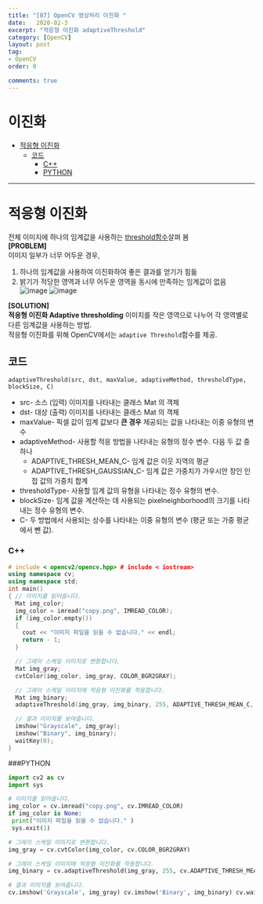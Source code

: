 ```yaml
---
title: "[07] OpenCV 영상처리 이진화 "
date:   2020-02-3
excerpt: "적응형 이진화 adaptiveThreshold"
category: [OpenCV]
layout: post
tag:
- OpenCV
order: 0

comments: true
---
```


# 이진화
- [적응형 이진화](#적응형-이진화)
  * [코드](#코드)
     * [C++](#c--)
     * [PYTHON](#python)



---

# 적응형 이진화
전체 이미지에 하나의 임계값을 사용하는 [threshold함수](https://yerimoh.github.io//C6/#%ED%95%A8%EC%88%98-%EC%A2%85%EB%A5%98)살펴 봄    
**[PROBLEM]**   
이미지 일부가 너무 어두운 경우,  
1) 하나의 임계값을 사용하여 이진화하여 좋은 결과를 얻기가 힘듦  
2) 밝기가 적당한 영역과 너무 어두운 영역을 동시에 만족하는 임계값이 없음  
![image](https://user-images.githubusercontent.com/76824611/116543599-048c7800-a929-11eb-87d0-d3b0015206a6.png)
![image](https://user-images.githubusercontent.com/76824611/116543607-05bda500-a929-11eb-9f06-b9377e48c82c.png)

**[SOLUTION]**  
**적응형 이진화 Adaptive thresholding**
이미지를 작은 영역으로 나누어 각 영역별로 다른 임계값을 사용하는 방법.    
적응형 이진화를 위해 OpenCV에서는 ```adaptive Threshold```함수를 제공.

## 코드  
```adaptiveThreshold(src, dst, maxValue, adaptiveMethod, thresholdType, blockSize, C)```

* src- 소스 (입력) 이미지를 나타내는 클래스 Mat 의 객체  
* dst- 대상 (출력) 이미지를 나타내는 클래스 Mat 의 객체  
* maxValue- 픽셀 값이 임계 값보다 **큰 경우** 제공되는 값을 나타내는 이중 유형의 변수  
* adaptiveMethod- 사용할 적응 방법을 나타내는 유형의 정수 변수. 다음 두 값 중 하나   
  * ADAPTIVE_THRESH_MEAN_C- 임계 값은 이웃 지역의 평균  
  * ADAPTIVE_THRESH_GAUSSIAN_C- 임계 값은 가중치가 가우시안 창인 인접 값의 가중치 합계  
* thresholdType- 사용할 임계 값의 유형을 나타내는 정수 유형의 변수.  
* blockSize- 임계 값을 계산하는 데 사용되는 pixelneighborhood의 크기를 나타내는 정수 유형의 변수.  
* C- 두 방법에서 사용되는 상수를 나타내는 이중 유형의 변수 (평균 또는 가중 평균에서 뺀 값).  
 

### C++
```cpp
# include < opencv2/opencv.hpp> # include < iostream>
using namespace cv;
using namespace std;
int main()
{ // 이미지를 읽어옵니다.
  Mat img_color;
  img_color = imread("copy.png", IMREAD_COLOR);
  if (img_color.empty())
  {
    cout << "이미지 파일을 읽을 수 없습니다." << endl;
    return - 1;
  }

  // 그레이 스케일 이미지로 변환합니다.
  Mat img_gray;
  cvtColor(img_color, img_gray, COLOR_BGR2GRAY);

  // 그레이 스케일 이미지에 적응형 이진화를 적용합니다.
  Mat img_binary;
  adaptiveThreshold(img_gray, img_binary, 255, ADAPTIVE_THRESH_MEAN_C, THRESH_BINARY, 5, 4);

  // 결과 이미지를 보여줍니다.
  imshow("Grayscale", img_gray);
  imshow("Binary", img_binary);
  waitKey(0);
}
```

###PYTHON

```python
import cv2 as cv 
import sys

# 이미지를 읽어옵니다.
img_color = cv.imread("copy.png", cv.IMREAD_COLOR) 
if img_color is None:
 print("이미지 파일을 읽을 수 없습니다." ) 
 sys.exit(1)

# 그레이 스케일 이미지로 변환합니다.
img_gray = cv.cvtColor(img_color, cv.COLOR_BGR2GRAY)

# 그레이 스케일 이미지에 적응형 이진화를 적용합니다.
img_binary = cv.adaptiveThreshold(img_gray, 255, cv.ADAPTIVE_THRESH_MEAN_C, cv.THRESH_BINARY, 5, 4);

# 결과 이미지를 보여줍니다.
cv.imshow('Grayscale', img_gray) cv.imshow('Binary', img_binary) cv.waitKey(0)
```
